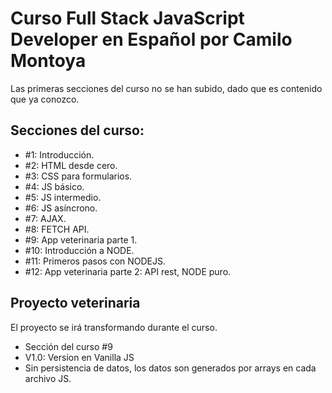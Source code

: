# Curso Full Stack JavaScript Developer en Español por Camilo Montoya

Las primeras secciones del curso no se han subido, dado que es contenido que ya conozco.

## Secciones del curso:

- #1: Introducción.
- #2: HTML desde cero.
- #3: CSS para formularios.
- #4: JS básico.
- #5: JS intermedio.
- #6: JS asíncrono.
- #7: AJAX.
- #8: FETCH API.
- #9: App veterinaria parte 1.
- #10: Introducción a NODE.
- #11: Primeros pasos con NODEJS.
- #12: App veterinaria parte 2: API rest, NODE puro.

## Proyecto veterinaria

El proyecto se irá transformando durante el curso.

- Sección del curso #9
- V1.0: Version en Vanilla JS
- Sin persistencia de datos, los datos son generados por arrays en cada archivo JS.
